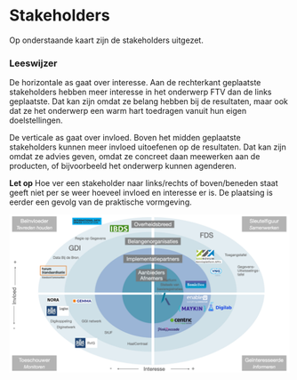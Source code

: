 # Stakeholders
Op onderstaande kaart zijn de stakeholders uitgezet. 

### Leeswijzer
De horizontale as gaat over interesse. 
Aan de rechterkant geplaatste stakeholders hebben meer interesse in het onderwerp FTV dan de links geplaatste. 
Dat kan zijn omdat ze belang hebben bij de resultaten, maar ook dat ze het onderwerp een warm hart toedragen vanuit hun eigen doelstellingen.

De verticale as gaat over invloed. 
Boven het midden geplaatste stakeholders kunnen meer invloed uitoefenen op de resultaten. 
Dat kan zijn omdat ze advies geven, omdat ze concreet daan meewerken aan de producten, of bijvoorbeeld het onderwerp kunnen agenderen.

**Let op**
Hoe ver een stakeholder naar links/rechts of boven/beneden staat geeft niet per se weer hoeveel invloed en interesse er is. 
De plaatsing is eerder een gevolg van de praktische vormgeving.

![Kaart van stakeholders](2.1stakeholder_map.png)